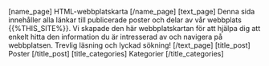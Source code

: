 [name_page] HTML-webbplatskarta [/name_page] 
[text_page] Denna sida innehåller alla länkar till publicerade poster och delar av vår webbplats {{%THIS_SITE%}}. Vi skapade den här webbplatskartan för att hjälpa dig att enkelt hitta den information du är intresserad av och navigera på webbplatsen. Trevlig läsning och lyckad sökning! [/text_page] 
[title_post] Poster [/title_post] 
[title_categories] Kategorier [/title_categories]